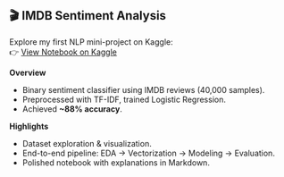 ## 🎬 IMDB Sentiment Analysis  

Explore my first NLP mini-project on Kaggle:  
👉 [View Notebook on Kaggle](https://www.kaggle.com/code/ogummaduabuchi/notebookba1104a1c3)

**Overview**  
- Binary sentiment classifier using IMDB reviews (40,000 samples).  
- Preprocessed with TF-IDF, trained Logistic Regression.  
- Achieved **~88% accuracy**.  

**Highlights**  
- Dataset exploration & visualization.  
- End-to-end pipeline: EDA → Vectorization → Modeling → Evaluation.  
- Polished notebook with explanations in Markdown.  
